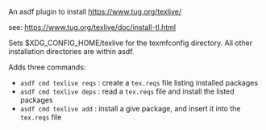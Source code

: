 <!-- readme.md -*- mode: gfm-mode -*- -->

An asdf plugin to install https://www.tug.org/texlive/

see: https://www.tug.org/texlive/doc/install-tl.html

Sets $XDG_CONFIG_HOME/texlive for the texmfconfig directory.
All other installation directories are within asdf.

Adds three commands:
- `asdf cmd texlive reqs` : create a `tex.reqs` file listing installed packages
- `asdf cmd texlive deps` : read a `tex.reqs` file and install the listed packages
- `asdf cmd texlive add`  : install a give package, and insert it into the `tex.reqs` file
